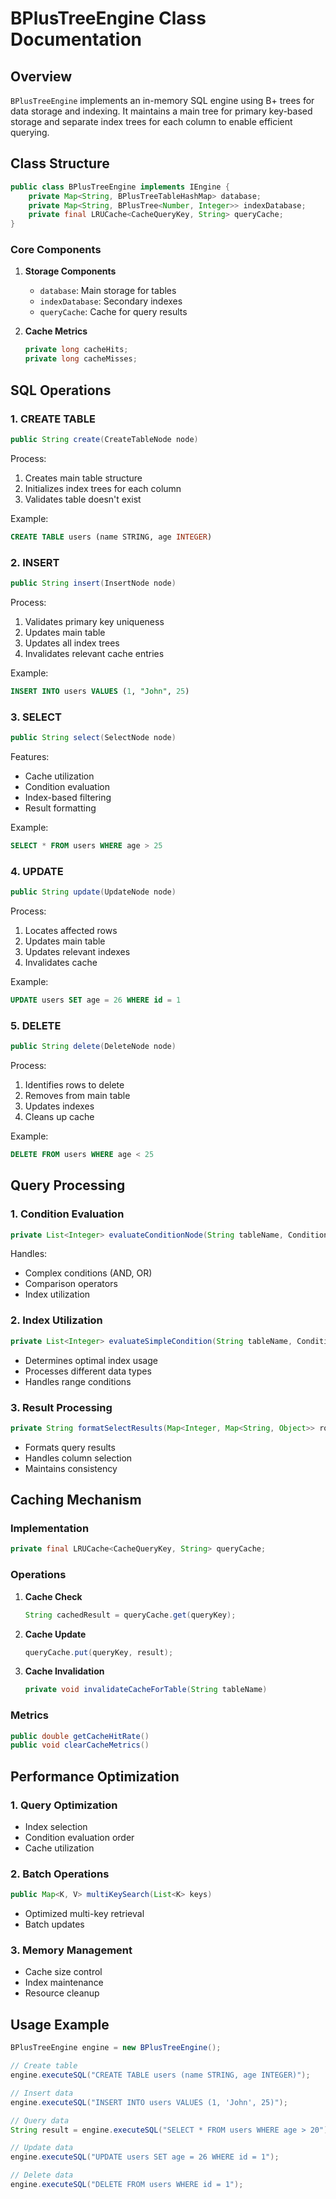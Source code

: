 # BPlusTreeEngine Class Documentation

## Overview
`BPlusTreeEngine` implements an in-memory SQL engine using B+ trees for data storage and indexing. It maintains a main tree for primary key-based storage and separate index trees for each column to enable efficient querying.

## Class Structure

```java
public class BPlusTreeEngine implements IEngine {
    private Map<String, BPlusTreeTableHashMap> database;
    private Map<String, BPlusTree<Number, Integer>> indexDatabase;
    private final LRUCache<CacheQueryKey, String> queryCache;
}
```

### Core Components

1. **Storage Components**
    - `database`: Main storage for tables
    - `indexDatabase`: Secondary indexes
    - `queryCache`: Cache for query results

2. **Cache Metrics**
   ```java
   private long cacheHits;
   private long cacheMisses;
   ```

## SQL Operations

### 1. CREATE TABLE
```java
public String create(CreateTableNode node)
```
Process:
1. Creates main table structure
2. Initializes index trees for each column
3. Validates table doesn't exist

Example:
```sql
CREATE TABLE users (name STRING, age INTEGER)
```

### 2. INSERT
```java
public String insert(InsertNode node)
```
Process:
1. Validates primary key uniqueness
2. Updates main table
3. Updates all index trees
4. Invalidates relevant cache entries

Example:
```sql
INSERT INTO users VALUES (1, "John", 25)
```

### 3. SELECT
```java
public String select(SelectNode node)
```
Features:
- Cache utilization
- Condition evaluation
- Index-based filtering
- Result formatting

Example:
```sql
SELECT * FROM users WHERE age > 25
```

### 4. UPDATE
```java
public String update(UpdateNode node)
```
Process:
1. Locates affected rows
2. Updates main table
3. Updates relevant indexes
4. Invalidates cache

Example:
```sql
UPDATE users SET age = 26 WHERE id = 1
```

### 5. DELETE
```java
public String delete(DeleteNode node)
```
Process:
1. Identifies rows to delete
2. Removes from main table
3. Updates indexes
4. Cleans up cache

Example:
```sql
DELETE FROM users WHERE age < 25
```

## Query Processing

### 1. Condition Evaluation
```java
private List<Integer> evaluateConditionNode(String tableName, ConditionNode node)
```
Handles:
- Complex conditions (AND, OR)
- Comparison operators
- Index utilization

### 2. Index Utilization
```java
private List<Integer> evaluateSimpleCondition(String tableName, ConditionNode node)
```
- Determines optimal index usage
- Processes different data types
- Handles range conditions

### 3. Result Processing
```java
private String formatSelectResults(Map<Integer, Map<String, Object>> rows, List<String> columns)
```
- Formats query results
- Handles column selection
- Maintains consistency

## Caching Mechanism

### Implementation
```java
private final LRUCache<CacheQueryKey, String> queryCache;
```

### Operations
1. **Cache Check**
   ```java
   String cachedResult = queryCache.get(queryKey);
   ```

2. **Cache Update**
   ```java
   queryCache.put(queryKey, result);
   ```

3. **Cache Invalidation**
   ```java
   private void invalidateCacheForTable(String tableName)
   ```

### Metrics
```java
public double getCacheHitRate()
public void clearCacheMetrics()
```

## Performance Optimization

### 1. Query Optimization
- Index selection
- Condition evaluation order
- Cache utilization

### 2. Batch Operations
```java
public Map<K, V> multiKeySearch(List<K> keys)
```
- Optimized multi-key retrieval
- Batch updates

### 3. Memory Management
- Cache size control
- Index maintenance
- Resource cleanup

## Usage Example

```java
BPlusTreeEngine engine = new BPlusTreeEngine();

// Create table
engine.executeSQL("CREATE TABLE users (name STRING, age INTEGER)");

// Insert data
engine.executeSQL("INSERT INTO users VALUES (1, 'John', 25)");

// Query data
String result = engine.executeSQL("SELECT * FROM users WHERE age > 20");

// Update data
engine.executeSQL("UPDATE users SET age = 26 WHERE id = 1");

// Delete data
engine.executeSQL("DELETE FROM users WHERE id = 1");
```